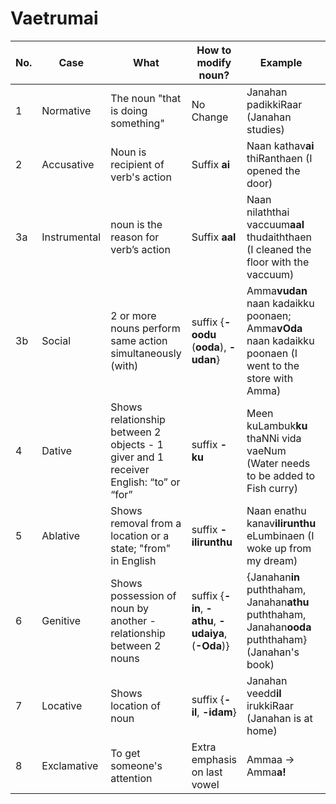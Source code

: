 # Vaetrumai

No. | Case | What | How to modify noun? | Example | Video |
---- |------|-----|------|-----|----
1 | Normative | The noun "that is doing something" | No Change | Janahan padikkiRaar (Janahan studies) | [Youtube](https://youtu.be/1KqTrLyfaEQ)
2 | Accusative | Noun is recipient of verb's action | Suffix **ai** | Naan kathav**ai** thiRanthaen (I opened the door) | [Youtube](https://youtu.be/1PJmafm3KZA)
3a | Instrumental | noun is the reason for verb’s action | Suffix **aal** | Naan nilaththai  vaccuum**aal** thudaiththaen (I cleaned the floor with the vaccuum) | [Youtube](https://youtu.be/eUK3IVknKOY)
3b | Social | 2 or more nouns perform same action simultaneously (with) |  suffix {**-oodu** (**ooda**), **-udan**}  | Amma**vudan** naan kadaikku poonaen; Amma**vOda** naan kadaikku poonaen (I went to the store with Amma) | [Youtube](https://youtu.be/gyYvZYsHRKM)
4 | Dative | Shows relationship between 2 objects - 1 giver and 1 receiver	English: “to” or “for” | suffix **-ku** | Meen kuLambuk**ku** thaNNi vida vaeNum (Water needs to be added to Fish curry) | [Youtube](https://youtu.be/OsyQwV-2Xiw)
5 | Ablative | Shows removal from a location or a state; "from" in English | suffix **-ilirunthu** | Naan enathu kanav**ilirunthu** eLumbinaen (I woke up from my dream)| [Youtube](https://youtu.be/biXgDjwVO6s)
6 | Genitive | Shows possession of noun by another - relationship between 2 nouns |  suffix {**-in**, **-athu**, **-udaiya**, (**-Oda**)} | {Janahan**in** puththaham, Janahan**athu** puththaham,  Janahan**ooda** puththaham} (Janahan's book) | [Youtube](https://youtu.be/cCDoTn92cqE)
7 | Locative | Shows location of noun | suffix {**-il**, **-idam**} |  Janahan veedd**il** irukkiRaar (Janahan is at home) | [Youtube](https://youtu.be/HPCE2--VIqA)
8 | Exclamative | To get someone's attention | Extra emphasis on last vowel | Ammaa -> Amma**a!** | N/A


